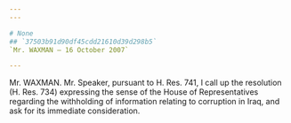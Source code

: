 ```yaml
---
---

# None
## `37503b91d90df45cdd21610d39d298b5`
`Mr. WAXMAN — 16 October 2007`

---
```



Mr. WAXMAN. Mr. Speaker, pursuant to H. Res. 741, I call up the 
resolution (H. Res. 734) expressing the sense of the House of 
Representatives regarding the withholding of information relating to 
corruption in Iraq, and ask for its immediate consideration.